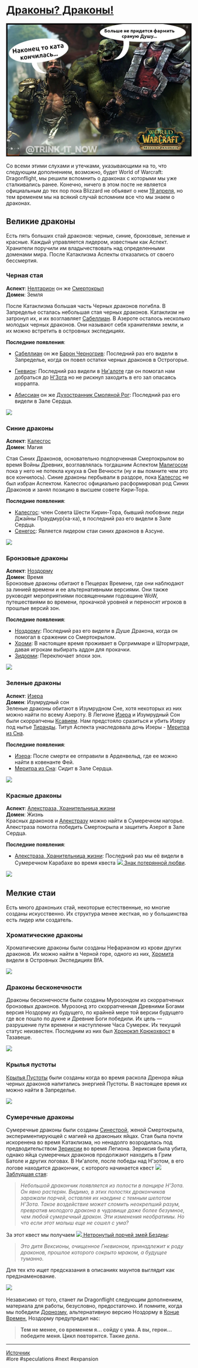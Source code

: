 # [Драконы? Драконы!](https://t.me/trink_it_now)

<center>
<img src=https://raw.githubusercontent.com/MagicalCow/TrinkIT-News/main/Sources/Assets/WH326637/WH326637-1.jpg float=center border=2>
</center>

Со всеми этими слухами и утечками, указывающими на то, что следующим дополнением, возможно, будет World of Warcraft: Dragonflight, мы решили вспомнить о драконах с которыми мы уже сталкивались ранее. Конечно, ничего в этом посте не является официальным до тех пор пока Blizzard не объявит о нем [19 апреля](https://www.wowhead.com/news/blizzard-announcing-next-world-of-warcraft-expansion-on-april-19th-326229), но тем временем мы на всякий случай вспомним все что мы знаем о драконах.

## Великие драконы

Есть пять больших стай драконов: черные, синие, бронзовые, зеленые и красные. Каждый управляется лидером, известным как Аспект. Хранители поручили им владычествовать над определенными доменами мира. После Катаклизма Аспекты отказались от своего бессмертия.

### Черная стая

**Аспект**: [Нелтарион](https://ru.wowhead.com/npc=33523) он же [Смертокрыл](https://ru.wowhead.com/npc=53879)  
**Домен**: Земля  

После Катаклизма большая часть Черных драконов погибла. В Запределье осталась небольшая стая черных драконов. Катаклизм не затронул их, и их возглавляет [Сабеллиан](https://ru.wowhead.com/npc=22496). В Азероте осталось несколько молодых черных драконов. Они называют себя хранителями земли, и их можно встретить в островных экспедициях.
  
**Последние появления**:

- [Сабеллиан](https://ru.wowhead.com/npc=22496) он же [Барон Черногрив](https://ru.wowhead.com/npc=22103): Последний раз его видели в Запределье, когда он повел остатки черных драконов в Острогорье.
    
- [Гневион](https://ru.wowhead.com/npc=160177): Последний раз видели в [Ни'алоте](https://ru.wowhead.com/zone=10522) где он помогал нам добраться до [Н'Зота](https://ru.wowhead.com/npc=158041) но не рискнул заходить в его зал опасаясь коррапта.
    
- [Абиссиан](https://ru.wowhead.com/npc=125997) он же [Духостранник Смоляной Рог](https://ru.wowhead.com/npc=98825): Последний раз его видели в Зале Сердца.

[![](https://wow.zamimg.com/uploads/screenshots/normal/1057915.jpg?maxWidth=1200)](https://wow.zamimg.com/uploads/screenshots/normal/1057915.jpg)

### Синие драконы

**Аспект**: [Калесгос](https://ru.wowhead.com/npc=152365)  
**Домен**: Магия  

Стая Синих Драконов, основательно подпорченная Смертокрылом во время Войны Древних, возглавлялась тогдашним Аспектом [Малигосом](https://ru.wowhead.com/npc=28859) пока у него не потекла кукуха в Оке Вечности (ну и вы помните чем это все кончилось). Синие драконы пербывали в раздоре, пока [Калесгос](https://ru.wowhead.com/npc=152365) не был избран Аспектом. Калесгос официально расформировал род Синих Драконов и занял позицию в высшем совете Кири-Тора.
  
**Последние появления**:
- [Калесгос](https://ru.wowhead.com/npc=152365): член Совета Шести Кирин-Тора, бывший любовник леди Джайны Праудмур(ха-ха), в последний раз его видели в Зале Сердца.
- [Сенегос](https://ru.wowhead.com/npc=100482): Является лидером стаи синих драконов в Азсуне.

[![](https://wow.zamimg.com/uploads/screenshots/normal/1057914.jpg?maxWidth=1200)](https://wow.zamimg.com/uploads/screenshots/normal/1057914.jpg)

### Бронзовые драконы

**Аспект**: [Ноздорму](https://ru.wowhead.com/npc=58208)  
**Домен**: Время  
Бронзовые драконы обитают в Пещерах Времени, где они наблюдают за линией времени и ее альтернативными версиями. Они также руководят мероприятиями посвященными годовщине WoW, путешествиями во времени, прокачкой уровней и переносят игроков в прошлые версий зон.
  
**Последние появления**:
- [Ноздорму](https://ru.wowhead.com/npc=58208): Последний раз его видели в Душе Дракона, когда он помогал в сражении со Смертокрылом.
- [Хроми](https://ru.wowhead.com/npc=167032): В настоящее время проживает в Оргриммаре и Штормграде, давая игрокам выбирать аддон для прокачки.
- [Зидорми](https://ru.wowhead.com/npc=88206): Переключает эпохи зон.

[![](https://wow.zamimg.com/uploads/screenshots/normal/1057912.jpg?maxWidth=1200)](https://wow.zamimg.com/uploads/screenshots/normal/1057912.jpg)

### Зеленые драконы

**Аспект**: [Изера](https://ru.wowhead.com/npc=98584)  
**Домен**: Изумрудный сон  
Зеленые драконы обитают в Изумрудном Сне, хотя некоторых из них можно найти по всему Азероту. В Легионе [Изера](https://ru.wowhead.com/npc=98584) и Изумрудный Сон были скоррапчены [Ксавием](https://ru.wowhead.com/npc=103769). Нам предстояло сразиться и убить Изеру под нытье [Тиранды](https://ru.wowhead.com/npc=104921). Титул Аспекта унаследовала дочь Изеры - [Меритра из Сна](https://ru.wowhead.com/npc=151949).

**Последние появления**:
- [Изера](https://ru.wowhead.com/npc=171138): После смерти ее отправили в Арденвельд, где ее можно найти в ковенанте Фей.
- [Меритра из Сна](https://ru.wowhead.com/npc=151949): Сидит в Зале Сердца.

[![](https://wow.zamimg.com/uploads/screenshots/normal/1057916.jpg?maxWidth=1200)](https://wow.zamimg.com/uploads/screenshots/normal/1057916.jpg)

### Красные драконы
**Аспект**: [Алекстраза, Хранительница жизни](https://ru.wowhead.com/npc=56630)  
**Домен**: Жизнь  
Красных драконов и [Алекстразу](https://ru.wowhead.com/npc=164012) можно найти в Сумеречном нагорье. Алекстраза помогла победить Смертокрыла и защитить Азерот в Зале Сердца.
  
**Последние появления**:
- [Алекстраза, Хранительница жизни](https://ru.wowhead.com/npc=56630): Последний раз мы её видели в Сумеречном Карабахе во время квеста [![](https://wow.zamimg.com/images/wow/icons/tiny/quest-start-campaign.gif) Знак потерянной любви](https://ru.wowhead.com/quest=59069).

[![](https://wow.zamimg.com/uploads/screenshots/normal/1057909.jpg?maxWidth=1200)](https://wow.zamimg.com/uploads/screenshots/normal/1057909.jpg)

## Мелкие стаи
Есть много драконьих стай, некоторые естественные, но многие созданы искусственно. Их структура менее жесткая, но у большинства есть лидер или создатель.

### Хроматические драконы
Хроматические драконы были созданы Нефарианом из крови других драконов. Их можно найти в Черной горе, одного из них, [Хромита](https://ru.wowhead.com/npc=138481) видели в Островных Экспедициях BfA.

[![](https://wow.zamimg.com/uploads/screenshots/normal/1057910.png?maxWidth=1200)](https://wow.zamimg.com/uploads/screenshots/normal/1057910.png)

### Драконы бесконечности
Драконы бесконечности были созданы Мурозондом из скоррапченых бронзовых драконов. Мурозонд это скоррапченная Древними Богами версия Ноздорму из будущего, по крайней мере той версии будущего где все пошло по дукне и Древние Боги победили. Их цель — разрушение пути времени и наступление Часа Сумерек. Их текущий статус неизвестен. Последним из них был [Хронокэп Крюкохвост](https://ru.wowhead.com/npc=175546) в Тазавеше.

[![](https://wow.zamimg.com/uploads/screenshots/normal/1057911.jpg?maxWidth=1200)](https://wow.zamimg.com/uploads/screenshots/normal/1057911.jpg)

### Крылья пустоты
[Крылья Пустоты](https://ru.wowhead.com/faction=1015) были созданы когда во время раскола Дренора яйца черных драконов напитались энергией Пустоты. В настоящее время их можно найти в Запределье.  

[![](https://wow.zamimg.com/uploads/screenshots/normal/1057913.png?maxWidth=1200)](https://wow.zamimg.com/uploads/screenshots/normal/1057913.png)

### Сумеречные драконы
Сумеречные драконы были созданы [Синестрой](https://ru.wowhead.com/npc=45213), женой Смертокрыла, экспериментирующей с магией на драконьих яйцах. Стая была почти искоренена во время Катаклизма, но ненадолго возродилась под предводительством [Зериксии](https://ru.wowhead.com/npc=106225) во время Легиона. Зериксия была убита, однако яйца сумеречных драконов продолжают находить в Грим Батоле и других логовах. В Ни'алоте, после победы над Н'зотом, в его логове находится дракончик, с которого начинается квест [![](https://wow.zamimg.com/images/wow/icons/tiny/quest-start.gif)
 Заблудшая стая](https://ru.wowhead.com/quest=58876):  
> *Небольшой дракончик появляется из полости в панцире Н'Зота. Он явно растерян. Видимо, в этих полостях дракончиков заражали порчей, оставляя их наедине с темным шепотом Н'Зота. Такое воздействие может сломить неокрепший разум, превратив молодого дракона в чудовище даже более безумное, чем любой сумеречный дракон. Эти изменения необратимы. Но что если этот малыш еще не сошел с ума?*

За этот квест мы получаем [![](https://wow.zamimg.com/images/wow/icons/tiny/inv_voiddragonmount.gif) Нетронутый порчей змей Бездны](https://ru.wowhead.com/item=174862):

> *Это дитя Вексионы, очищенное Гневионом, принадлежит к роду драконов, прошлое которого сокрыто мраком, а будущее туманно.*

Для тех кто ищет предсказания в описаниях маунтов выглядит как предзнаменование.  
  
[![](https://wow.zamimg.com/uploads/screenshots/normal/1057918.png?maxWidth=1200)](https://wow.zamimg.com/uploads/screenshots/normal/1057918.png)

Независимо от того, станет ли Dragonflight следующим дополнением, материала для работы, безусловно, предостаточно. И помните, когда мы победили [Дорнозму](https://ru.wowhead.com/npc=54432), альтернативную версию Ноздорму в [Конце Времен](https://ru.wowhead.com/zone=5789), Ноздорму предупредил нас:

> **Тем не менее, со временем я... сойду с ума. А вы, герои... победите меня. Цикл повторится. Такие дела.**


---
[Источник](https://www.wowhead.com/news/where-are-they-now-the-dragonflights-of-azeroth-326637)  
\#lore \#speculations \#next \#expansion